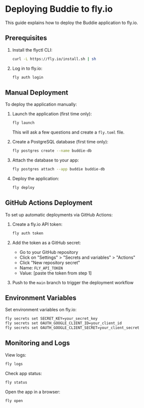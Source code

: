 # Deploying Buddie to fly.io

This guide explains how to deploy the Buddie application to fly.io.

## Prerequisites

1. Install the flyctl CLI:

   ```bash
   curl -L https://fly.io/install.sh | sh
   ```

2. Log in to fly.io:
   ```bash
   fly auth login
   ```

## Manual Deployment

To deploy the application manually:

1. Launch the application (first time only):

   ```bash
   fly launch
   ```

   This will ask a few questions and create a `fly.toml` file.

2. Create a PostgreSQL database (first time only):

   ```bash
   fly postgres create --name buddie-db
   ```

3. Attach the database to your app:

   ```bash
   fly postgres attach --app buddie buddie-db
   ```

4. Deploy the application:
   ```bash
   fly deploy
   ```

## GitHub Actions Deployment

To set up automatic deployments via GitHub Actions:

1. Create a fly.io API token:

   ```bash
   fly auth token
   ```

2. Add the token as a GitHub secret:

   - Go to your GitHub repository
   - Click on "Settings" > "Secrets and variables" > "Actions"
   - Click "New repository secret"
   - Name: `FLY_API_TOKEN`
   - Value: [paste the token from step 1]

3. Push to the `main` branch to trigger the deployment workflow

## Environment Variables

Set environment variables on fly.io:

```bash
fly secrets set SECRET_KEY=your_secret_key
fly secrets set OAUTH_GOOGLE_CLIENT_ID=your_client_id
fly secrets set OAUTH_GOOGLE_CLIENT_SECRET=your_client_secret
```

## Monitoring and Logs

View logs:

```bash
fly logs
```

Check app status:

```bash
fly status
```

Open the app in a browser:

```bash
fly open
```
